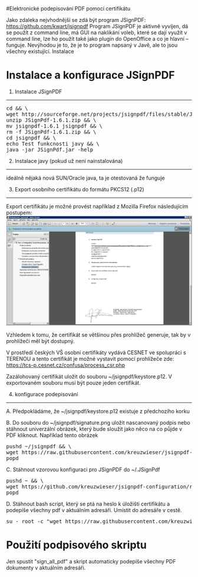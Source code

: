 #Elektronické podepisování PDF pomocí certifikátu

Jako zdaleka nejvhodnější se zdá být program JSignPDF: https://github.com/kwart/jsignpdf
Program JSignPDF je aktivně vyvíjen, dá se použít z command line, má GUI na naklikání voleb, které se dají využít v command line, lze ho použít také jako plugin do OpenOffice a co je hlavní – funguje.
Nevýhodou je to, že je to program napsaný v Javě, ale to jsou všechny existující.
Instalace

Instalace a konfigurace JSignPDF
================================

1. Instalace JSignPDF
---------------------

<pre>
cd && \
wget http://sourceforge.net/projects/jsignpdf/files/stable/JSignPdf%201.6.1/JSignPdf-1.6.1.zip && \
unzip JSignPdf-1.6.1.zip && \
mv jsignpdf-1.6.1 jsignpdf && \
rm -f JSignPdf-1.6.1.zip && \
cd jsignpdf && \
echo Test funkcnosti javy && \
java -jar JSignPdf.jar -help
</pre>

2.	Instalace javy (pokud už není nainstalována)
------------------------------------------------

ideálně nějaká nová SUN/Oracle java, ta je otestovaná že funguje

3.	Export osobního certifikátu do formátu PKCS12 (.p12)
--------------------------------------------------------

Export certifikátu je možné provést například z Mozilla Firefox následujícím postupem:
![alt tag](https://github.com/kreuzwieser/jsignpdf-configuration/blob/master/export_certifikatu_z_firefox.png)

Vzhledem k tomu, že certifikát se většinou přes prohlížeč generuje, tak by v prohlížeči měl být dostupný.

V prostředí českých VŠ osobní certifikáty vydává CESNET ve spolupráci s TERENOU a tento certifikát je možné vystavit pomocí prohlížeče zde: https://tcs-p.cesnet.cz/confusa/process_csr.php

Zazálohovaný certifikát uložit do souboru ~/jsignpdf/keystore.p12. V exportovaném souboru musí být pouze jeden certifikát.

4.	konfigurace podepisování
----------------------------

A.	Předpokládáme, že ~/jsignpdf/keystore.p12 existuje z předchozího korku

B.	Do souboru do ~/jsignpdf/signature.png uložit nascanovaný podpis nebo stáhnout univerzální obrázek, který bude sloužit jako něco na co půjde v PDF kliknout. Například tento obrázek

<pre>
pushd ~/jsignpdf && \
wget https://raw.githubusercontent.com/kreuzwieser/jsignpdf-configuration/master/signature.png -O signature.png && \
popd
</pre>

C.	Stáhnout vzorovou konfiguraci pro JSignPDF do ~/.JSignPdf

<pre>
pushd ~ && \
wget https://github.com/kreuzwieser/jsignpdf-configuration/raw/master/.JSignPdf –O .JSignPdf && \
popd
</pre>

D.	Stáhnout bash script, který se ptá na heslo k úložišti certifikátu a podepíše všechny pdf v aktuálním adresáři. Umístit do adresáře v cestě.

<pre>
su - root -c "wget https://raw.githubusercontent.com/kreuzwieser/jsignpdf-configuration/master/sign_all_pdf -O /usr/bin/sign_all_pdf && chmod 555 /usr/bin/sign_all_pdf"
</pre>

Použití podpisového skriptu
===========================

Jen spustit "sign_all_pdf" a skript automaticky podepíše všechny PDF dokumenty v aktuálním adresáři.
